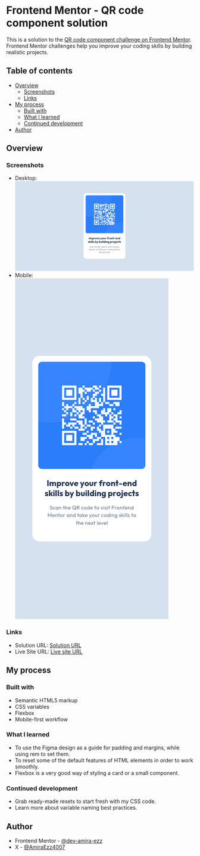# Frontend Mentor - QR code component solution

This is a solution to the [QR code component challenge on Frontend Mentor](https://www.frontendmentor.io/challenges/qr-code-component-iux_sIO_H). Frontend Mentor challenges help you improve your coding skills by building realistic projects.

## Table of contents

- [Overview](#overview)
  - [Screenshots](#screenshots)
  - [Links](#links)
- [My process](#my-process)
  - [Built with](#built-with)
  - [What I learned](#what-i-learned)
  - [Continued development](#continued-development)
- [Author](#author)

## Overview

### Screenshots

- Desktop:  
  ![Desktop](./images/desktop.png)
- Mobile:  
  ![Mobile](./images/mobile.png)

### Links

- Solution URL: [Solution URL](https://github.com/dev-amira-ezz/qr-code-component)
- Live Site URL: [Live site URL](https://dev-amira-ezz.github.io/qr-code-component/)

## My process

### Built with

- Semantic HTML5 markup
- CSS variables
- Flexbox
- Mobile-first workflow

### What I learned

- To use the Figma design as a guide for padding and margins, while using rem to set them.
- To reset some of the default features of HTML elements in order to work smoothly.
- Flexbox is a very good way of styling a card or a small component.

### Continued development

- Grab ready-made resets to start fresh with my CSS code.
- Learn more about variable naming best practices.

## Author

- Frontend Mentor - [@dev-amira-ezz](https://www.frontendmentor.io/profile/dev-amira-ezz)
- X - [@AmiraEzz4007](https://x.com/AmiraEzz4007)
